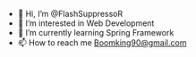 - 👋 Hi, I’m @FlashSuppressoR
- 👀 I’m interested in Web Development
- 🌱 I’m currently learning Spring Framework
- 📫 How to reach me    Boomking90@gmail.com

<!---
FlashSuppressoR/FlashSuppressoR is a ✨ special ✨ repository because its `README.md` (this file) appears on your GitHub profile.
You can click the Preview link to take a look at your changes.
--->
